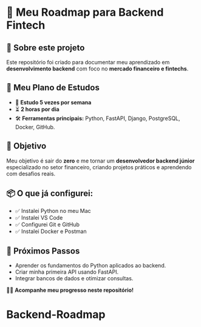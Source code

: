 # 🚀 Meu Roadmap para Backend Fintech

## 📌 Sobre este projeto
Este repositório foi criado para documentar meu aprendizado em **desenvolvimento backend** com foco no **mercado financeiro e fintechs**.

## 📅 Meu Plano de Estudos
- 📅 **Estudo 5 vezes por semana**
- ⏳ **2 horas por dia**
- 🛠️ **Ferramentas principais:** Python, FastAPI, Django, PostgreSQL, Docker, GitHub.

## 📖 Objetivo
Meu objetivo é sair do **zero** e me tornar um **desenvolvedor backend júnior** especializado no setor financeiro, criando projetos práticos e aprendendo com desafios reais.

## 📦 O que já configurei:
- ✅ Instalei Python no meu Mac
- ✅ Instalei VS Code
- ✅ Configurei Git e GitHub
- ✅ Instalei Docker e Postman

## 📍 Próximos Passos
- Aprender os fundamentos do Python aplicados ao backend.
- Criar minha primeira API usando FastAPI.
- Integrar bancos de dados e otimizar consultas.

👨‍💻 **Acompanhe meu progresso neste repositório!**

# Backend-Roadmap
